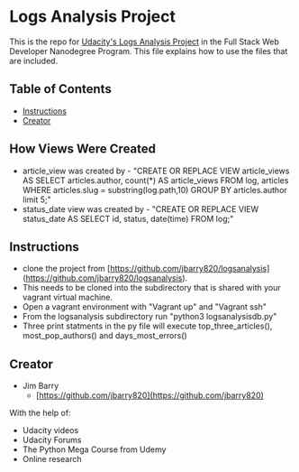 # Logs Analysis Project

This is the repo for [Udacity's Logs Analysis Project]() in the Full
Stack Web Developer Nanodegree Program. This file explains how to use
the files that are included.

## Table of Contents

* [Instructions](#instructions)
* [Creator](#creators)

## How Views Were Created

* article_view was created by  - "CREATE OR REPLACE VIEW article_views AS
SELECT articles.author, count(*) AS
article_views FROM log, articles WHERE articles.slug = substring(log.path,10)
GROUP BY articles.author limit 5;"
* status_date view was created by - "CREATE OR REPLACE VIEW status_date AS
SELECT id, status, date(time) FROM log;"

## Instructions

* clone the project from [https://github.com/jbarry820/logsanalysis]
(https://github.com/jbarry820/logsanalysis).
* This needs to be cloned into the subdirectory that is shared with your
vagrant virtual machine.
* Open a vagrant environment with "Vagrant up" and "Vagrant ssh"
* From the logsanalysis subdirectory run "python3 logsanalysisdb.py"
* Three print statments in the py file will execute top_three_articles(),
most_pop_authors() and days_most_errors()

## Creator

* Jim Barry
    - [https://github.com/jbarry820](https://github.com/jbarry820)

With the help of:

* Udacity videos
* Udacity Forums
* The Python Mega Course from Udemy
* Online research
